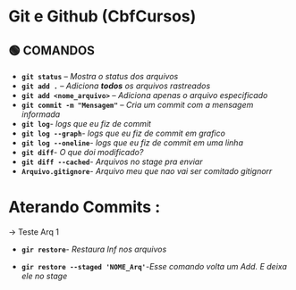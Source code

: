 # Git e Github (CbfCursos)

## 🟢 COMANDOS

- **`git status`** – *Mostra o status dos arquivos*  
- **`git add .`** – *Adiciona **todos** os arquivos rastreados*  
- **`git add <nome_arquivo>`** – *Adiciona apenas o arquivo especificado*  
- **`git commit -m "Mensagem"`** – *Cria um commit com a mensagem informada*
- **`git log`**- *logs que eu fiz de commit*
- **`git log --graph`**- *logs que eu fiz de commit em grafico*
- **`git log --oneline`**- *logs que eu fiz de commit em uma linha*
- **`git diff`**- *O que doi modificado?*
- **`git diff --cached`**- *Arquivos no stage pra enviar*
- **`Arquivo.gitignore`**- *Arquivo meu que nao vai ser comitado gitignorr*

# **Aterando Commits** :

-> Teste Arq 1 
- **`gir restore`**- *Restaura Inf nos arquivos*

- **`gir restore --staged 'NOME_Arq'`**-*Esse comando volta um Add. E deixa ele no stage*